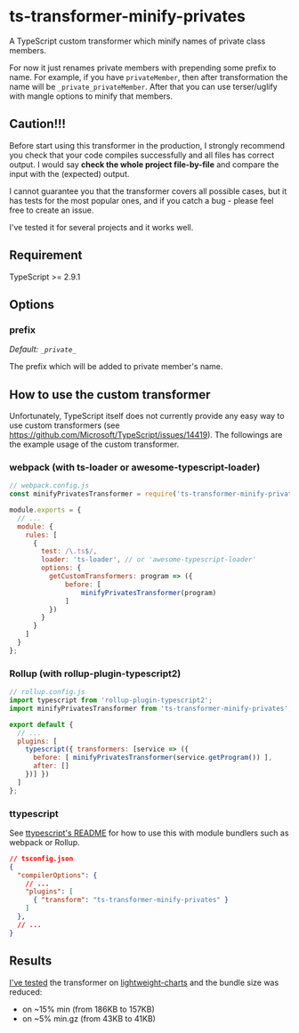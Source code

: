 # ts-transformer-minify-privates

A TypeScript custom transformer which minify names of private class members.

For now it just renames private members with prepending some prefix to name.
For example, if you have `privateMember`, then after transformation the name will be `_private_privateMember`.
After that you can use terser/uglify with mangle options to minify that members.

## Caution!!!

Before start using this transformer in the production, I strongly recommend you check that your code compiles successfully and all files has correct output.
I would say **check the whole project file-by-file** and compare the input with the (expected) output.

I cannot guarantee you that the transformer covers all possible cases, but it has tests for the most popular ones, and if you catch a bug - please feel free to create an issue.

I've tested it for several projects and it works well.

## Requirement

TypeScript >= 2.9.1

## Options

### prefix

*Default: `_private_`*

The prefix which will be added to private member's name.

## How to use the custom transformer

Unfortunately, TypeScript itself does not currently provide any easy way to use custom transformers (see https://github.com/Microsoft/TypeScript/issues/14419).
The followings are the example usage of the custom transformer.

### webpack (with ts-loader or awesome-typescript-loader)

```js
// webpack.config.js
const minifyPrivatesTransformer = require('ts-transformer-minify-privates').default;

module.exports = {
  // ...
  module: {
    rules: [
      {
        test: /\.ts$/,
        loader: 'ts-loader', // or 'awesome-typescript-loader'
        options: {
          getCustomTransformers: program => ({
              before: [
                  minifyPrivatesTransformer(program)
              ]
          })
        }
      }
    ]
  }
};

```

### Rollup (with rollup-plugin-typescript2)

```js
// rollup.config.js
import typescript from 'rollup-plugin-typescript2';
import minifyPrivatesTransformer from 'ts-transformer-minify-privates';

export default {
  // ...
  plugins: [
    typescript({ transformers: [service => ({
      before: [ minifyPrivatesTransformer(service.getProgram()) ],
      after: []
    })] })
  ]
};
```

### ttypescript

See [ttypescript's README](https://github.com/cevek/ttypescript/blob/master/README.md) for how to use this with module bundlers such as webpack or Rollup.

```json
// tsconfig.json
{
  "compilerOptions": {
    // ...
    "plugins": [
      { "transform": "ts-transformer-minify-privates" }
    ]
  },
  // ...
}
```

## Results

[I've tested](https://github.com/tradingview/lightweight-charts/commit/9454d575fd1496224a2487d02baaacaf2713b64c) the transformer on [lightweight-charts](https://github.com/tradingview/lightweight-charts) and the bundle size was reduced:

- on ~15% min (from 186KB to 157KB)
- on ~5% min.gz (from 43KB to 41KB)
